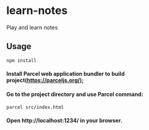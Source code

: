 # learn-notes
Play and learn notes


## Usage

 ```
npm install
```

#### Install  Parcel  web application bundler to build project(https://parceljs.org/);


#### Go to the project directory and use Parcel command:

 ```
parcel src/index.html
```

#### Open http://localhost:1234/ in your browser.
